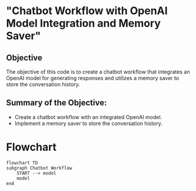 # "Chatbot Workflow with OpenAI Model Integration and Memory Saver"

## Objective
The objective of this code is to create a chatbot workflow that integrates an OpenAI model for generating responses and utilizes a memory saver to store the conversation history.

## Summary of the Objective:
- Create a chatbot workflow with an integrated OpenAI model.
- Implement a memory saver to store the conversation history.

# Flowchart
```mermaid
flowchart TD
subgraph Chatbot Workflow
    START --> model
    model
end
```